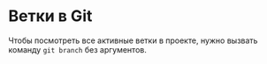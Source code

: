 # Ветки в Git


Чтобы посмотреть все активные ветки в проекте, нужно вызвать команду `git branch` без аргументов.